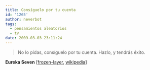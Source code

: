 ```yaml
---
title: Consíguelo por tu cuenta
id: '1265'
author: neverbot
tags:
  - pensamientos aleatorios
  - tv
date: 2009-03-03 23:11:24
---
```


> No lo pidas, consíguelo por tu cuenta. Hazlo, y tendrás éxito.

**Eureka Seven** \[[frozen-layer](http://www.frozen-layer.com/anime/2343/), [wikipedia](http://en.wikipedia.org/wiki/Eureka_Seven)\]